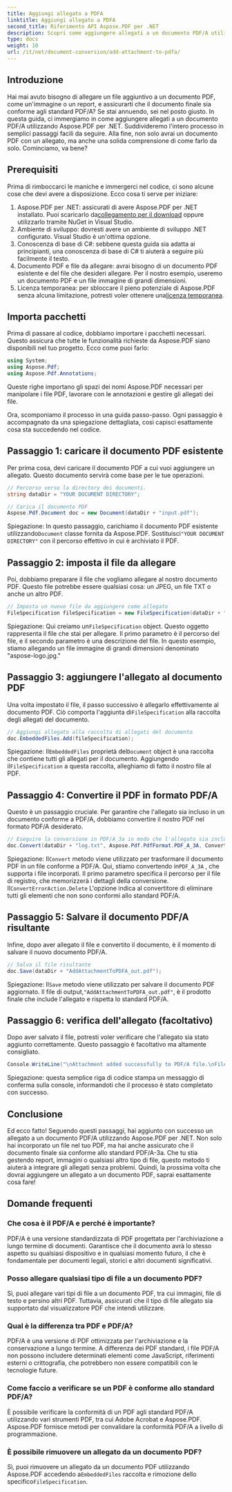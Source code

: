 ```yaml
---
title: Aggiungi allegato a PDFA
linktitle: Aggiungi allegato a PDFA
second_title: Riferimento API Aspose.PDF per .NET
description: Scopri come aggiungere allegati a un documento PDF/A utilizzando Aspose.PDF per .NET con questa guida dettagliata.
type: docs
weight: 10
url: /it/net/document-conversion/add-attachment-to-pdfa/
---
```

## Introduzione

Hai mai avuto bisogno di allegare un file aggiuntivo a un documento PDF, come un'immagine o un report, e assicurarti che il documento finale sia conforme agli standard PDF/A? Se stai annuendo, sei nel posto giusto. In questa guida, ci immergiamo in come aggiungere allegati a un documento PDF/A utilizzando Aspose.PDF per .NET. Suddivideremo l'intero processo in semplici passaggi facili da seguire. Alla fine, non solo avrai un documento PDF con un allegato, ma anche una solida comprensione di come farlo da solo. Cominciamo, va bene?

## Prerequisiti

Prima di rimboccarci le maniche e immergerci nel codice, ci sono alcune cose che devi avere a disposizione. Ecco cosa ti serve per iniziare:

1.  Aspose.PDF per .NET: assicurati di avere Aspose.PDF per .NET installato. Puoi scaricarlo da[collegamento per il download](https://releases.aspose.com/pdf/net/) oppure utilizzarlo tramite NuGet in Visual Studio.
2. Ambiente di sviluppo: dovresti avere un ambiente di sviluppo .NET configurato. Visual Studio è un'ottima opzione.
3. Conoscenza di base di C#: sebbene questa guida sia adatta ai principianti, una conoscenza di base di C# ti aiuterà a seguire più facilmente il testo.
4. Documento PDF e file da allegare: avrai bisogno di un documento PDF esistente e del file che desideri allegare. Per il nostro esempio, useremo un documento PDF e un file immagine di grandi dimensioni.
5.  Licenza temporanea: per sbloccare il pieno potenziale di Aspose.PDF senza alcuna limitazione, potresti voler ottenere una[licenza temporanea](https://purchase.aspose.com/temporary-license/).

## Importa pacchetti

Prima di passare al codice, dobbiamo importare i pacchetti necessari. Questo assicura che tutte le funzionalità richieste da Aspose.PDF siano disponibili nel tuo progetto. Ecco come puoi farlo:

```csharp
using System;
using Aspose.Pdf;
using Aspose.Pdf.Annotations;
```

Queste righe importano gli spazi dei nomi Aspose.PDF necessari per manipolare i file PDF, lavorare con le annotazioni e gestire gli allegati dei file.

Ora, scomponiamo il processo in una guida passo-passo. Ogni passaggio è accompagnato da una spiegazione dettagliata, così capisci esattamente cosa sta succedendo nel codice.

## Passaggio 1: caricare il documento PDF esistente

Per prima cosa, devi caricare il documento PDF a cui vuoi aggiungere un allegato. Questo documento servirà come base per le tue operazioni.

```csharp
// Percorso verso la directory dei documenti.
string dataDir = "YOUR DOCUMENT DIRECTORY";

// Carica il documento PDF
Aspose.Pdf.Document doc = new Document(dataDir + "input.pdf");
```

 Spiegazione: In questo passaggio, carichiamo il documento PDF esistente utilizzando`Document` classe fornita da Aspose.PDF. Sostituisci`"YOUR DOCUMENT DIRECTORY"` con il percorso effettivo in cui è archiviato il PDF.

## Passaggio 2: imposta il file da allegare

Poi, dobbiamo preparare il file che vogliamo allegare al nostro documento PDF. Questo file potrebbe essere qualsiasi cosa: un JPEG, un file TXT o anche un altro PDF.

```csharp
// Imposta un nuovo file da aggiungere come allegato
FileSpecification fileSpecification = new FileSpecification(dataDir + "aspose-logo.jpg", "Large Image file");
```

 Spiegazione: Qui creiamo un`FileSpecification` object. Questo oggetto rappresenta il file che stai per allegare. Il primo parametro è il percorso del file, e il secondo parametro è una descrizione del file. In questo esempio, stiamo allegando un file immagine di grandi dimensioni denominato "aspose-logo.jpg."

## Passaggio 3: aggiungere l'allegato al documento PDF

 Una volta impostato il file, il passo successivo è allegarlo effettivamente al documento PDF. Ciò comporta l'aggiunta di`FileSpecification` alla raccolta degli allegati del documento.

```csharp
// Aggiungi allegato alla raccolta di allegati del documento
doc.EmbeddedFiles.Add(fileSpecification);
```

 Spiegazione: Il`EmbeddedFiles` proprietà del`Document` object è una raccolta che contiene tutti gli allegati per il documento. Aggiungendo il`FileSpecification` a questa raccolta, alleghiamo di fatto il nostro file al PDF.

## Passaggio 4: Convertire il PDF in formato PDF/A

Questo è un passaggio cruciale. Per garantire che l'allegato sia incluso in un documento conforme a PDF/A, dobbiamo convertire il nostro PDF nel formato PDF/A desiderato.

```csharp
// Eseguire la conversione in PDF/A_3a in modo che l'allegato sia incluso nel file risultante
doc.Convert(dataDir + "log.txt", Aspose.Pdf.PdfFormat.PDF_A_3A, ConvertErrorAction.Delete);
```

 Spiegazione: Il`Convert` metodo viene utilizzato per trasformare il documento PDF in un file conforme a PDF/A. Qui, stiamo convertendo in`PDF_A_3A` , che supporta i file incorporati. Il primo parametro specifica il percorso per il file di registro, che memorizzerà i dettagli della conversione. Il`ConvertErrorAction.Delete` L'opzione indica al convertitore di eliminare tutti gli elementi che non sono conformi allo standard PDF/A.

## Passaggio 5: Salvare il documento PDF/A risultante

Infine, dopo aver allegato il file e convertito il documento, è il momento di salvare il nuovo documento PDF/A.

```csharp
// Salva il file risultante
doc.Save(dataDir + "AddAttachmentToPDFA_out.pdf");
```

 Spiegazione: Il`Save` metodo viene utilizzato per salvare il documento PDF aggiornato. Il file di output,`"AddAttachmentToPDFA_out.pdf"`, è il prodotto finale che include l'allegato e rispetta lo standard PDF/A.

## Passaggio 6: verifica dell'allegato (facoltativo)

Dopo aver salvato il file, potresti voler verificare che l'allegato sia stato aggiunto correttamente. Questo passaggio è facoltativo ma altamente consigliato.

```csharp
Console.WriteLine("\nAttachment added successfully to PDF/A file.\nFile saved at " + dataDir);
```

Spiegazione: questa semplice riga di codice stampa un messaggio di conferma sulla console, informandoti che il processo è stato completato con successo.

## Conclusione

Ed ecco fatto! Seguendo questi passaggi, hai aggiunto con successo un allegato a un documento PDF/A utilizzando Aspose.PDF per .NET. Non solo hai incorporato un file nel tuo PDF, ma hai anche assicurato che il documento finale sia conforme allo standard PDF/A-3a. Che tu stia gestendo report, immagini o qualsiasi altro tipo di file, questo metodo ti aiuterà a integrare gli allegati senza problemi. Quindi, la prossima volta che dovrai aggiungere un allegato a un documento PDF, saprai esattamente cosa fare!

## Domande frequenti

### Che cosa è il PDF/A e perché è importante?  
PDF/A è una versione standardizzata di PDF progettata per l'archiviazione a lungo termine di documenti. Garantisce che il documento avrà lo stesso aspetto su qualsiasi dispositivo e in qualsiasi momento futuro, il che è fondamentale per documenti legali, storici e altri documenti significativi.

### Posso allegare qualsiasi tipo di file a un documento PDF?  
Sì, puoi allegare vari tipi di file a un documento PDF, tra cui immagini, file di testo e persino altri PDF. Tuttavia, assicurati che il tipo di file allegato sia supportato dal visualizzatore PDF che intendi utilizzare.

### Qual è la differenza tra PDF e PDF/A?  
PDF/A è una versione di PDF ottimizzata per l'archiviazione e la conservazione a lungo termine. A differenza dei PDF standard, i file PDF/A non possono includere determinati elementi come JavaScript, riferimenti esterni o crittografia, che potrebbero non essere compatibili con le tecnologie future.

### Come faccio a verificare se un PDF è conforme allo standard PDF/A?  
È possibile verificare la conformità di un PDF agli standard PDF/A utilizzando vari strumenti PDF, tra cui Adobe Acrobat e Aspose.PDF. Aspose.PDF fornisce metodi per convalidare la conformità PDF/A a livello di programmazione.

### È possibile rimuovere un allegato da un documento PDF?  
 Sì, puoi rimuovere un allegato da un documento PDF utilizzando Aspose.PDF accedendo a`EmbeddedFiles` raccolta e rimozione dello specifico`FileSpecification`.